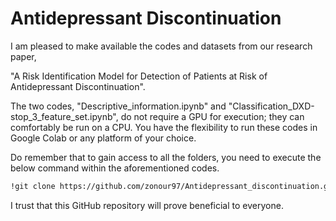 # Antidepressant Discontinuation

I am pleased to make available the codes and datasets from our research paper,

"A Risk Identification Model for Detection of Patients at Risk of Antidepressant Discontinuation".

The two codes, "Descriptive_information.ipynb" and "Classification_DXD-stop_3_feature_set.ipynb", do not require a GPU for execution; they can comfortably be run on a CPU. You have the flexibility to run these codes in Google Colab or any platform of your choice.

Do remember that to gain access to all the folders, you need to execute the below command within the aforementioned codes.
```bash
!git clone https://github.com/zonour97/Antidepressant_discontinuation.git
```
I trust that this GitHub repository will prove beneficial to everyone.
